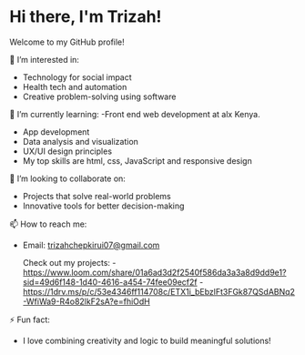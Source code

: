 # Hi there, I'm Trizah!

 Welcome to my GitHub profile!

👀 I’m interested in:
- Technology for social impact
- Health tech and automation
- Creative problem-solving using software

🌱 I’m currently learning:
-Front end web development at alx Kenya.
- App development
- Data analysis and visualization
- UX/UI design principles
- My top skills are html, css, JavaScript and responsive design  

🤝 I’m looking to collaborate on:
- Projects that solve real-world problems
- Innovative tools for better decision-making

📫 How to reach me:
- Email: trizahchepkirui07@gmail.com

  Check out my projects:
  -https://www.loom.com/share/01a6ad3d2f2540f586da3a3a8d9dd9e1?sid=49d6f148-1d40-4616-a454-74fee09ecf2f
  -https://1drv.ms/p/c/53e4346ff114708c/ETX1i_bEbzlFt3FGk87QSdABNq2-WfiWa9-R4o82lkF2sA?e=fhiOdH


⚡ Fun fact:
- I love combining creativity and logic to build meaningful solutions!

<!--
trizahc/trizahc is a ✨ special ✨ repository because its `README.md` will appear on your GitHub profile!
-->
